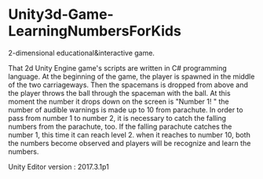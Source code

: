 # Unity3d-Game-LearningNumbersForKids
2-dimensional educational&amp;interactive game.

That 2d Unity Engine game's scripts are written in C# programming language. At the beginning of the game, the player is spawned in the middle of the two carriageways. Then the spacemans is dropped from above and the player throws the ball through the spaceman with the ball. At this moment the number it drops down on the screen is "Number 1! " the number of audible warnings is made up to 10 from parachute. In order to pass from number 1 to number 2, it is necessary to catch the falling numbers from the parachute, too. If the falling parachute catches the number 1, this time it can reach level 2. when it reaches to number 10, both the numbers become observed and players will be recognize and learn the numbers.

Unity Editor version : 2017.3.1p1
